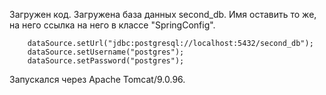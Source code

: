 Загружен код.
Загружена база данных second_db. Имя оставить то же, на него ссылка на него в классе "SpringConfig".

        dataSource.setUrl("jdbc:postgresql://localhost:5432/second_db");
        dataSource.setUsername("postgres");
        dataSource.setPassword("postgres");

Запускался через Apache Tomcat/9.0.96.
